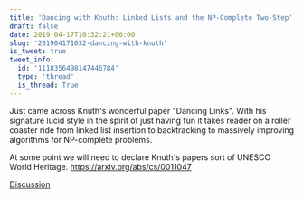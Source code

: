```yaml
---
title: 'Dancing with Knuth: Linked Lists and the NP-Complete Two-Step'
draft: false
date: 2019-04-17T10:32:21+00:00
slug: '201904171032-dancing-with-knuth'
is_tweet: true
tweet_info:
  id: '1118356498147446784'
  type: 'thread'
  is_thread: True
---
```




Just came across Knuth's wonderful paper "Dancing Links". With his signature lucid style in the spirit of just having fun it takes reader on a roller coaster ride from linked list insertion to backtracking to massively improving algorithms for NP-complete problems.

At some point we will need to declare Knuth's papers sort of UNESCO World Heritage.
<https://arxiv.org/abs/cs/0011047>

[Discussion](https://x.com/sytelus/status/1118356498147446784)
